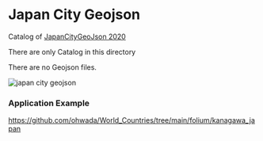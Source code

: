 Japan City Geojson
===============

Catalog of 
[JapanCityGeoJson 2020](https://github.com/niiyz/JapanCityGeoJson)

There are  only Catalog in this directory

There are no Geojson files.

![japan city geojson]()

### Application Example

https://github.com/ohwada/World_Countries/tree/main/folium/kanagawa_japan

